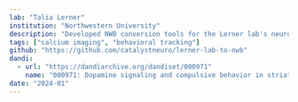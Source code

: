 ```yaml
---
lab: "Talia Lerner"
institution: "Northwestern University"
description: "Developed NWB conversion tools for the Lerner lab's neuroscience datasets studying dopamine circuits and compulsive behavior. The conversion pipeline handles multi-modal data including fiber photometry recordings from striatal regions, optogenetic manipulations, and behavioral measurements during reward learning tasks."
tags: ["calcium imaging", "behavioral tracking"]
github: "https://github.com/catalystneuro/lerner-lab-to-nwb"
dandi:
  - url: "https://dandiarchive.org/dandiset/000971"
    name: "000971: Dopamine signaling and compulsive behavior in striatum"
date: "2024-01"
---
```

